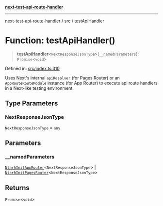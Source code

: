 [**next-test-api-route-handler**](../../README.md)

***

[next-test-api-route-handler](../../README.md) / [src](../README.md) / testApiHandler

# Function: testApiHandler()

> **testApiHandler**\<`NextResponseJsonType`\>(`__namedParameters`): `Promise`\<`void`\>

Defined in: [src/index.ts:310](https://github.com/Xunnamius/next-test-api-route-handler/blob/fc0972ebac2c7f073379ab76e95e9fc328afef50/src/index.ts#L310)

Uses Next's internal `apiResolver` (for Pages Router) or an
`AppRouteRouteModule` instance (for App Router) to execute api route handlers
in a Next-like testing environment.

## Type Parameters

### NextResponseJsonType

`NextResponseJsonType` = `any`

## Parameters

### \_\_namedParameters

[`NtarhInitAppRouter`](../interfaces/NtarhInitAppRouter.md)\<`NextResponseJsonType`\> | [`NtarhInitPagesRouter`](../interfaces/NtarhInitPagesRouter.md)\<`NextResponseJsonType`\>

## Returns

`Promise`\<`void`\>
